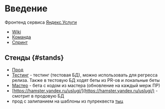 # Введение

Фронтенд сервиса [Яндекс.Услуги](https://uslugi.yandex.ru/)

- [Wiki](https://wiki.yandex-team.ru/YDO/)
- [Команда](https://wiki.yandex-team.ru/ydo/frontend/raspredelenie-ljudejj-po-komandam/)
- [Спринт](https://st.yandex-team.ru/agile/board/8854)

## Стенды {#stands}

* [Прод](https://uslugi.yandex.ru/)
* [Тестинг](https://shared-dev.hamster.yandex.ru/uslugi/) - тестинг (тестовая БД), можно использовать для регресса релиза. Также в тестовую БД ходят беты из PR-ов и локальные беты
* [Мастер](https://renderer-ydo-dev-master.hamster.yandex.ru/uslugi/) - бета с кодом из мастера (обновление на каждый мерж ПР)
* [https://hamster.yandex.ru/uslugi/](https://hamster.yandex.ru/uslugi/) - смотрит в продовую БД
* прод с залипанием на шаблоны из пулреквеста [тыц](https://jing.yandex-team.ru/files/apanichkina/Снимок%20экрана%202021-02-20%20в%2016.35.48.png)
